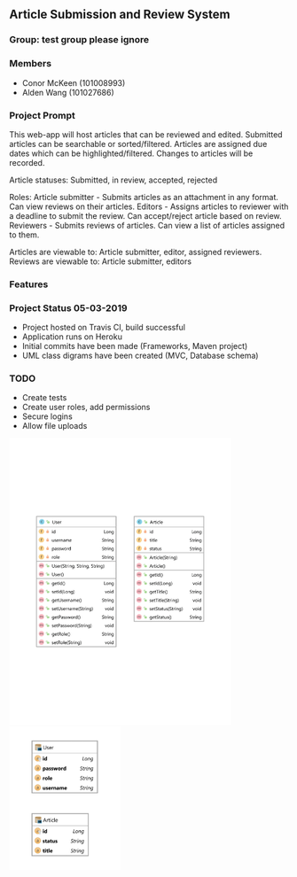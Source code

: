 ## Article Submission and Review System
### Group: test group please ignore
### Members
- Conor McKeen (101008993)
- Alden Wang (101027686)

### Project Prompt
This web-app will host articles that can be reviewed and edited. Submitted articles can be searchable or sorted/filtered. Articles are assigned due dates which can be highlighted/filtered. Changes to articles will be recorded.

Article statuses: Submitted, in review, accepted, rejected

Roles: Article submitter - Submits articles as an attachment in any format. Can view reviews on their articles. Editors - Assigns articles to reviewer with a deadline to submit the review. Can accept/reject article based on review.
Reviewers - Submits reviews of articles. Can view a list of articles assigned to them.

Articles are viewable to: Article submitter, editor, assigned reviewers. Reviews are viewable to: Article submitter, editors

### Features

### Project Status 05-03-2019

- Project hosted on Travis CI, build successful
- Application runs on Heroku
- Initial commits have been made (Frameworks, Maven project)
- UML class digrams have been created (MVC, Database schema)

### TODO

- Create tests
- Create user roles, add permissions
- Secure logins
- Allow file uploads

<img src="class-diagram-v1-model.png" alt="Class Diagram" width="400"/>

<img src="ER-diagram-v1.png" alt="ER Diagram" width="200"/>


